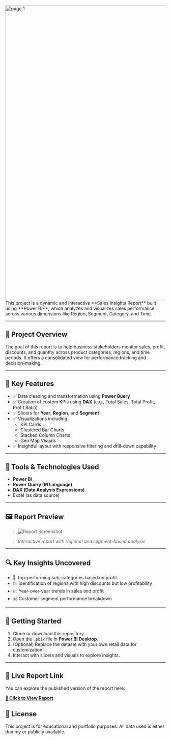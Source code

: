 <img width="1919" height="928" alt="page 1" src="https://github.com/user-attachments/assets/cc884895-c507-415a-be3f-4ebef14c3afc" />
This project is a dynamic and interactive **Sales Insights Report** built using **Power BI**, which analyzes and visualizes sales performance across various dimensions like Region, Segment, Category, and Time.

---

## 📁 Project Overview

The goal of this report is to help business stakeholders monitor sales, profit, discounts, and quantity across product categories, regions, and time periods. It offers a consolidated view for performance tracking and decision-making.

---

## 📌 Key Features

- ✅ Data cleaning and transformation using **Power Query**
- ✅ Creation of custom KPIs using **DAX** (e.g., Total Sales, Total Profit, Profit Ratio)
- ✅ Slicers for **Year**, **Region**, and **Segment**
- ✅ Visualizations including:
  - KPI Cards
  - Clustered Bar Charts
  - Stacked Column Charts
  - Geo Map Visuals
- ✅ Insightful layout with responsive filtering and drill-down capability

---

## 🧩 Tools & Technologies Used

- **Power BI**
- **Power Query (M Language)**
- **DAX (Data Analysis Expressions)**
- Excel (as data source)

---

## 🖼️ Report Preview

> ![Report Screenshot](<img width="1919" height="928" alt="page 1" src="https://github.com/user-attachments/assets/6392fa21-50bc-448f-bd98-8f4b9f285acd" />)

> _Interactive report with regional and segment-based analysis_

---

## 🔍 Key Insights Uncovered

- 📌 Top-performing sub-categories based on profit
- 📉 Identification of regions with high discounts but low profitability
- 📈 Year-over-year trends in sales and profit
- 📊 Customer segment performance breakdown

---

## 🚀 Getting Started

1. Clone or download this repository.
2. Open the `.pbix` file in **Power BI Desktop**.
3. (Optional) Replace the dataset with your own retail data for customization.
4. Interact with slicers and visuals to explore insights.

---

## 🔗 Live Report Link

You can explore the published version of the report here:

**[🔗 Click to View Report](https://app.powerbi.com/groups/314d3af4-677e-446d-889b-e0511476574f/reports/5506607d-760a-4677-988b-6651b96805ef/9c48c7f462c1f8b07044?experience=power-bi)**


## 📎 License

This project is for educational and portfolio purposes. All data used is either dummy or publicly available.

